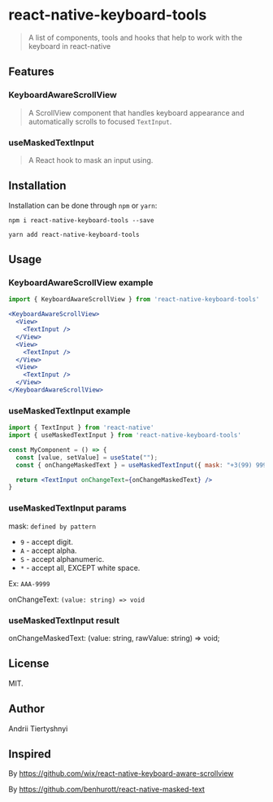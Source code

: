 # react-native-keyboard-tools
> A list of components, tools and hooks that help to work with the keyboard in react-native

## Features

### KeyboardAwareScrollView
> A ScrollView component that handles keyboard appearance and automatically scrolls to focused `TextInput`.

### useMaskedTextInput
> A React hook to mask an input using.


## Installation

Installation can be done through `npm` or `yarn`:

```shell
npm i react-native-keyboard-tools --save
```

```shell
yarn add react-native-keyboard-tools
```

## Usage

### KeyboardAwareScrollView example

```js
import { KeyboardAwareScrollView } from 'react-native-keyboard-tools'
```

```jsx
<KeyboardAwareScrollView>
  <View>
    <TextInput />
  </View>
  <View>
    <TextInput />
  </View>
  <View>
    <TextInput />
  </View>
</KeyboardAwareScrollView>
```

### useMaskedTextInput example

```js
import { TextInput } from 'react-native'
import { useMaskedTextInput } from 'react-native-keyboard-tools'
```

```jsx
const MyComponent = () => {
  const [value, setValue] = useState("");
  const { onChangeMaskedText } = useMaskedTextInput({ mask: "+3(99) 9999 9999", onChangeText: setValue });

  return <TextInput onChangeText={onChangeMaskedText} />
}
```

### useMaskedTextInput params

mask: `defined by pattern`

* `9` - accept digit.
* `A` - accept alpha.
* `S` - accept alphanumeric.
* `*` - accept all, EXCEPT white space.

Ex: `AAA-9999` 

onChangeText: `(value: string) => void`

### useMaskedTextInput result 

onChangeMaskedText: (value: string, rawValue: string) => void;

## License

MIT.

## Author

Andrii Tiertyshnyi

## Inspired
By https://github.com/wix/react-native-keyboard-aware-scrollview

By https://github.com/benhurott/react-native-masked-text
